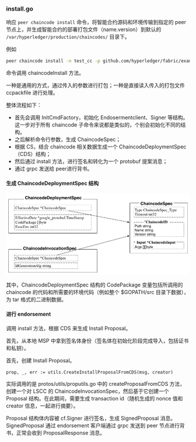 ### install.go
响应 `peer chaincode install` 命令，将智能合约源码和环境传输到指定的 peer 节点上，并生成智能合约的部署打包文件（name.version）到默认的 `/var/hyperledger/production/chaincodes/` 目录下。

例如

```bash
peer chaincode install -n test_cc -p github.com/hyperledger/fabric/examples/chaincode/go/chaincode_example02 -v 1.0
```

命令调用 chaincodeInstall 方法。

一种是通用的方式，通过传入的参数进行打包；一种是直接读入传入的打包文件 ccpackfile 进行处理。

整体流程如下：

* 首先会调用 InitCmdFactory，初始化 Endosermentclient、Signer 等结构。这一步对于所有 chaincode 子命令来说都是类似的，个别会初始化不同的结构。
* 之后解析命令行参数，生成 ChaincodeSpec；
* 根据 CS，结合 chaincode 相关数据生成一个 ChaincodeDeploymentSpec（CDS）结构；
* 然后通过 install 方法，进行签名和转化为一个 protobuf 提案消息；
* 通过 grpc 发送给 peer进行背书。

#### 生成 ChaincodeDeploymentSpec 结构

![ChaincodeDeploymentSpec 结构](../_images/proto-peer-chaincode.png)

其中，ChaincodeDeploymentSpec 结构的 CodePackage 变量包括所调用的 chaincode 的代码和所需要的环境代码（例如整个 $GOPATH/src 目录下数据），为 tar 格式的二进制数据。

#### 进行 endorsement
调用 install 方法，根据 CDS 来生成 Install Proposal。

首先，从本地 MSP 中拿到签名体身份（签名体在初始化阶段完成导入，包括证书和私钥）。

首先，创建 Install Proposal。

```golang
prop, _, err := utils.CreateInstallProposalFromCDS(msg, creator)
```

实际调用的是 protos/utils/proputils.go 中的 createProposalFromCDS 方法，创建一个对 LSCC 的 ChaincodeInvocationSpec，然后基于它创建一个 Proposal 结构。在此期间，需要生成 transaction id（随机生成的 nonce 值和 creator 信息，一起进行摘要）。

Proposal 结构体内容被 cf.Signer 进行签名，生成 SignedProposal 消息。SignedProposal 通过 endorsement 客户端通过 grpc 发送到 peer 节点进行背书，正常会收到 ProposalResponse 消息。



